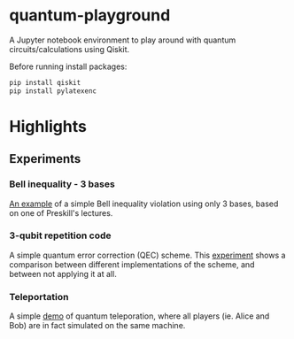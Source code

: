 # quantum-playground
A Jupyter notebook environment to play around with quantum circuits/calculations using Qiskit.

Before running install packages:
```bash
pip install qiskit
pip install pylatexenc
```

# Highlights
## Experiments

### Bell inequality - 3 bases

[An example](https://github.com/DeDuckProject/quantum-playground/blob/master/experiments/EPR-experiment-3-bases.ipynb) of a simple Bell inequality violation using only 3 bases, based on one of Preskill's lectures.

### 3-qubit repetition code
A simple quantum error correction (QEC) scheme. This [experiment](https://github.com/DeDuckProject/quantum-playground/blob/master/experiments/basic-error-correction.ipynb) shows a comparison between different implementations of the scheme, and between not applying it at all.

### Teleportation
A simple [demo](https://github.com/DeDuckProject/quantum-playground/blob/master/experiments/teleportation.ipynb) of quantum teleporation, where all players (ie. Alice and Bob) are in fact simulated on the same machine.